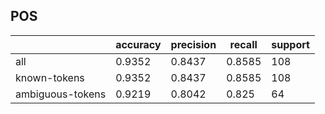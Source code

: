 
## POS

|                  | accuracy | precision | recall | support |
|------------------|----------|-----------|--------|---------|
| all              | 0.9352   | 0.8437    | 0.8585 | 108     |
| known-tokens     | 0.9352   | 0.8437    | 0.8585 | 108     |
| ambiguous-tokens | 0.9219   | 0.8042    | 0.825  | 64      |

